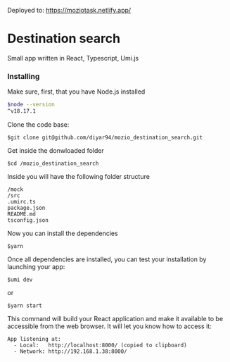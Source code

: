 Deployed to: https://moziotask.netlify.app/

# Destination search 

Small app written in React, Typescript, Umi.js

### Installing

Make sure, first, that you have Node.js installed
```sh
$node --version
^v18.17.1
```

Clone the code base:
```
$git clone git@github.com/diyar94/mozio_destination_search.git
```

Get inside the donwloaded folder
```
$cd /mozio_destination_search
```

Inside you will have the following folder structure
```
/mock
/src
.umirc.ts
package.json
README.md
tsconfig.json
```

Now you can install the dependencies
```
$yarn
```

Once all dependencies are installed, you can test your installation by launching your app:
```
$umi dev
```
or
```
$yarn start
```

This command will build your React application and make it available to be accessible from the web browser. It will let you know how to access it:
```
App listening at:
  - Local:   http://localhost:8000/ (copied to clipboard)
  - Network: http://192.168.1.38:8000/
```




